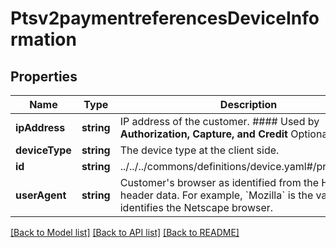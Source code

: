 # Ptsv2paymentreferencesDeviceInformation

## Properties
Name | Type | Description | Notes
------------ | ------------- | ------------- | -------------
**ipAddress** | **string** | IP address of the customer.  #### Used by **Authorization, Capture, and Credit** Optional field. | [optional] 
**deviceType** | **string** | The device type at the client side. | [optional] 
**id** | **string** | ../../../commons/definitions/device.yaml#/properties/id | [optional] 
**userAgent** | **string** | Customer&#39;s browser as identified from the HTTP header data. For example, &#x60;Mozilla&#x60; is the value that identifies the Netscape browser. | [optional] 

[[Back to Model list]](../README.md#documentation-for-models) [[Back to API list]](../README.md#documentation-for-api-endpoints) [[Back to README]](../README.md)


